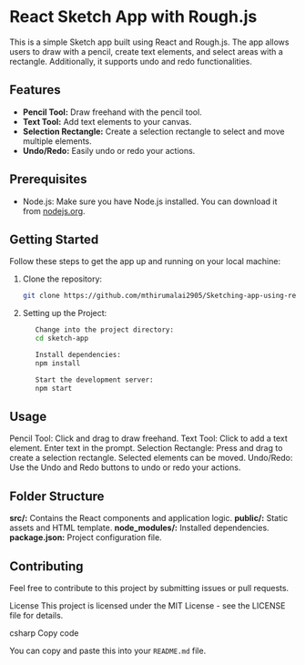 # React Sketch App with Rough.js

This is a simple Sketch app built using React and Rough.js. The app allows users to draw with a pencil, create text elements, and select areas with a rectangle. Additionally, it supports undo and redo functionalities.

## Features

- **Pencil Tool:** Draw freehand with the pencil tool.
- **Text Tool:** Add text elements to your canvas.
- **Selection Rectangle:** Create a selection rectangle to select and move multiple elements.
- **Undo/Redo:** Easily undo or redo your actions.

## Prerequisites

- Node.js: Make sure you have Node.js installed. You can download it from [nodejs.org](https://nodejs.org/).

## Getting Started

Follow these steps to get the app up and running on your local machine:

1. Clone the repository:

   ```bash
   git clone https://github.com/mthirumalai2905/Sketching-app-using-reactjs-roughjs.git
2. Setting up the Project:
   ```bash
      Change into the project directory:
      cd sketch-app
   
      Install dependencies:
      npm install

      Start the development server:
      npm start

## Usage
Pencil Tool: Click and drag to draw freehand.
Text Tool: Click to add a text element. Enter text in the prompt.
Selection Rectangle: Press and drag to create a selection rectangle. Selected elements can be moved.
Undo/Redo: Use the Undo and Redo buttons to undo or redo your actions.

## Folder Structure
**src/:** Contains the React components and application logic.
**public/:** Static assets and HTML template.
**node_modules/:** Installed dependencies.
**package.json:** Project configuration file.

## Contributing
Feel free to contribute to this project by submitting issues or pull requests.

License
This project is licensed under the MIT License - see the LICENSE file for details.

csharp
Copy code

You can copy and paste this into your `README.md` file.
